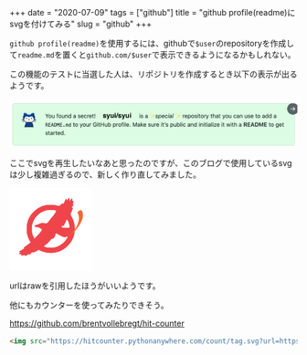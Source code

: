+++
date = "2020-07-09"
tags = ["github"]
title = "github profile(readme)にsvgを付けてみる"
slug = "github"
+++

`github profile(readme)`を使用するには、githubで`$user`のrepositoryを作成して`readme.md`を置くと`github.com/$user`で表示できるようになるかもしれない。

この機能のテストに当選した人は、リポジトリを作成するとき以下の表示が出るようです。

![](https://raw.githubusercontent.com/mba-hack/images/master/github_profile_readme_01.png)

ここでsvgを再生したいなあと思ったのですが、このブログで使用しているsvgは少し複雑過ぎるので、新しく作り直してみました。

<img src="/icon/syui_2.svg" width="144"/>

urlはrawを引用したほうがいいようです。

他にもカウンターを使ってみたりできそう。

https://github.com/brentvollebregt/hit-counter

```html:readme.md
<img src="https://hitcounter.pythonanywhere.com/count/tag.svg?url=https%3A%2F%2Fgithub.com%2Fsyui%2Fsyui" alt="Hits">
```
